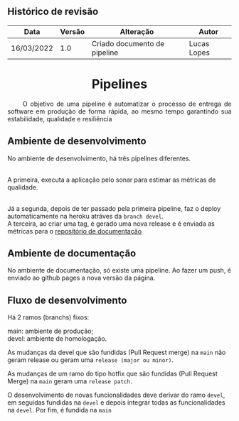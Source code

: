 ## Histórico de revisão

| Data       | Versão | Alteração                                                    | Autor                    |
| ---------- | ------ | ------------------------------------------------------------ | ------------------------ |
16/03/2022 | 1.0 | Criado documento de pipeline| Lucas Lopes |


<h1 style="text-align: center">Pipelines</h1>

<p style="text-align:justify">&emsp;&emsp; O objetivo de uma pipeline é automatizar o processo de entrega de software em produção de forma rápida, ao mesmo tempo garantindo sua estabilidade, qualidade e resiliência </p>

## Ambiente de desenvolvimento

No ambiente de desenvolvimento, há três pipelines diferentes.  <br> <br>

A primeira, executa a aplicação pelo sonar para estimar as métricas de qualidade.  <br> <br>

Já a segunda, depois de ter passado pela primeira pipeline, faz o deploy automaticamente na heroku atráves da `branch devel`. <br>
A terceira, ao criar uma tag, é gerado uma nova release e é enviada as métricas para o [repositório de documentação](https://github.com/fga-eps-mds/2021-2-Oraculo-Doc)

## Ambiente de documentação

No ambiente de documentação, só existe uma pipeline. Ao fazer um push, é enviado ao github pages a nova versão da página.

## Fluxo de desenvolvimento

Há 2 ramos (branchs) fixos:

main: ambiente de produção; <br>
devel: ambiente de homologação.

As mudanças da devel que são fundidas (Pull Request merge) na `main` não geram release ou geram uma `release (major ou minor)`.

As mudanças de um ramo do tipo hotfix que são fundidas (Pull Request Merge) na `main` geram uma `release patch.`

O desenvolvimento de novas funcionalidades deve derivar do ramo `devel`, em seguidas fundidas na `devel` e depois integrar todas as funcionalidades na `devel`. Por fim, é fundida  na `main`

